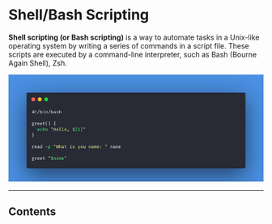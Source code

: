 # Shell/Bash Scripting

**Shell scripting (or Bash scripting)** is a way to automate tasks in a Unix-like operating system by writing a series of commands in a script file. These scripts are executed by a command-line interpreter, such as Bash (Bourne Again Shell), Zsh.


![loading...](../../images/linux_img/bash_scripting/bash_or_shell_scripting.png)


---

## Contents
